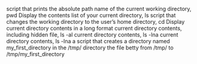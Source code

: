 script that prints the absolute path name of the current working directory, pwd
Display the contents list of your current directory, ls
script that changes the working directory to the user’s home directory, cd
Display current directory contents in a long format
current directory contents, including hidden file, ls -al
current directory contents, ls -lna
current directory contents, ls -lna
a script that creates a directory named my_first_directory in the /tmp/ directory
the file betty from /tmp/ to /tmp/my_first_directory
